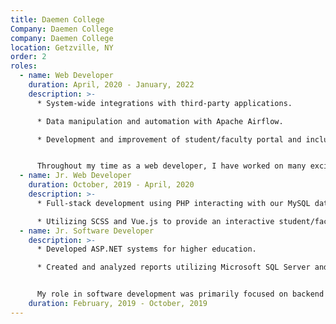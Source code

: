 ```yaml
---
title: Daemen College
Company: Daemen College
company: Daemen College
location: Getzville, NY
order: 2
roles:
  - name: Web Developer
    duration: April, 2020 - January, 2022
    description: >-
      * System-wide integrations with third-party applications.

      * Data manipulation and automation with Apache Airflow.

      * Development and improvement of student/faculty portal and included systems.


      Throughout my time as a web developer, I have worked on many exciting projects. From small minor tweaks and changes to established systems to leading development on large-scale systems like that of our COVID-19 Campus Clearance system. I am constantly looking for ways to improve UI/UX by utilizing feedback responses from our students and faculty. In my current role, my responsibilities have been extended through continuous development on our Apache Airflow server. Additionally, this role takes lead on all major system changes to our student/faculty portal.
  - name: Jr. Web Developer
    duration: October, 2019 - April, 2020
    description: >-
      * Full-stack development using PHP interacting with our MySQL databases.

      * Utilizing SCSS and Vue.js to provide an interactive student/faculty portal.
  - name: Jr. Software Developer
    description: >-
      * Developed ASP.NET systems for higher education.

      * Created and analyzed reports utilizing Microsoft SQL Server and Informer Reporting Software.


      My role in software development was primarily focused on backend processes for the college. Beyond managing and creating reports through Informer - my first main project was creating an Audit Database system. This system (created in Visual Studio utilizing ASP.NET in C#) would be used to track and document audits within our in-house and third-party systems.
    duration: February, 2019 - October, 2019
---
```


